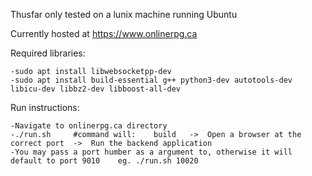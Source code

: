 Thusfar only tested on a lunix machine running Ubuntu

Currently hosted at https://www.onlinerpg.ca

Required libraries:

    -sudo apt install libwebsocketpp-dev
    -sudo apt install build-essential g++ python3-dev autotools-dev libicu-dev libbz2-dev libboost-all-dev

Run instructions:

    -Navigate to onlinerpg.ca directory
    -./run.sh     #command will:    build   ->  Open a browser at the correct port  ->  Run the backend application
    -You may pass a port humber as a argument to, otherwise it will default to port 9010    eg. ./run.sh 10020
